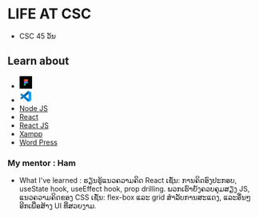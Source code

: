 # LIFE AT CSC
+ CSC 45 ວັນ 

## Learn about
+ [<img src='img/figma-icon.png' width='25'>](https://www.figma.com/)
+ [<img src='img/vscode.png' width='25'>](https://code.visualstudio.com/)
+ [Node JS](https://nodejs.org/en)
+ [React](https://react.dev/)
+ [React JS](https://www.w3schools.com/REACT/react_jsx.asp)
+ [Xampp](https://www.apachefriends.org/index.html)
+ [Word Press](https://wordpress.org/news/podcast/?gad_source=1&gclid=CjwKCAjw_LOwBhBFEiwAmSEQAaw1gD7hl0PJsI5IwLefpy6SpsVmjDqXeGEQ6FWsi9dSpB7pF30MGxoCcUQQAvD_BwE)

### My mentor : Ham

+ What I've learned : ຮຽນຮູ້ແນວຄວາມຄິດ React ເຊັ່ນ: ການຄິດອົງປະກອບ, useState hook, useEffect hook, prop drilling. ພວກເຮົາຍັງຄວບຄຸມສຽງ JS, ແນວຄວາມຄິດຂອງ CSS ເຊັ່ນ: flex-box ແລະ grid ສໍາລັບການສະແດງ, ແລະອື່ນໆອີກເພື່ອສ້າງ UI ທີ່ສວຍງາມ.